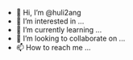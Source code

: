 - 👋 Hi, I’m @huli2ang
- 👀 I’m interested in ...
- 🌱 I’m currently learning ...
- 💞️ I’m looking to collaborate on ...
- 📫 How to reach me ...

<!---
huli2ang/huli2ang is a ✨ special ✨ repository because its `README.md` (this file) appears on your GitHub profile.
You can click the Preview link to take a look at your changes.
--->
